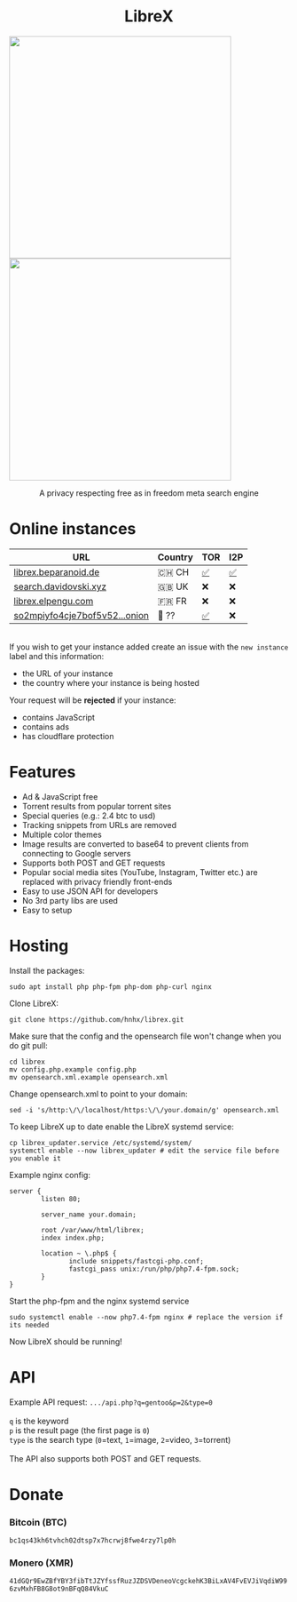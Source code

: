 <h1 align="center">LibreX</h1>

<p float="left">
  <img src="https://user-images.githubusercontent.com/49120638/164421187-2730b9d5-d5b9-4606-b6b9-145b11cfdb55.png" width="400">
  <img src="https://user-images.githubusercontent.com/49120638/164421606-3a315cca-d44a-4efe-863d-5771661e66e3.png" width="400">
</p>

<p align="center">A privacy respecting free as in freedom meta search engine</p>

# Online instances
| URL | Country | TOR | I2P |
|-|-|-|-|
| [librex.beparanoid.de](https://librex.beparanoid.de/) | 🇨🇭 CH | [✅](http://librex.prnoid54e44a4bduq5due64jkk7wcnkxcp5kv3juncm7veptjcqudgyd.onion/) | [✅](http://fboseyskrqpi6yjiifvz4ryuoiswjezkqsfxfkm2vmbuhehbpr7q.b32.i2p/) |
| [search.davidovski.xyz](https://search.davidovski.xyz/) | 🇬🇧 UK | ❌ | ❌ |
| [librex.elpengu.com](https://librex.elpengu.com/) | 🇫🇷 FR | ❌ | ❌ |
| [so2mpiyfo4cje7bof5v52...onion](http://so2mpiyfo4cje7bof5v52y3cvjyo2haxpqfvut4sr6gj2ul4mddx2jid.onion/) | 🧅 ?? | [✅](http://so2mpiyfo4cje7bof5v52y3cvjyo2haxpqfvut4sr6gj2ul4mddx2jid.onion/) | ❌ |


<br>If you wish to get your instance added create an issue with the `new instance` label and this information:
+ the URL of your instance
+ the country where your instance is being hosted

Your request will be **rejected** if your instance:
+ contains JavaScript
+ contains ads
+ has cloudflare protection

# Features
+ Ad & JavaScript free
+ Torrent results from popular torrent sites
+ Special queries (e.g.: 2.4 btc to usd)
+ Tracking snippets from URLs are removed
+ Multiple color themes
+ Image results are converted to base64 to prevent clients from connecting to Google servers
+ Supports both POST and GET requests
+ Popular social media sites (YouTube, Instagram, Twitter etc.) are replaced with privacy friendly front-ends
+ Easy to use JSON API for developers
+ No 3rd party libs are used
+ Easy to setup

# Hosting
Install the packages:
```
sudo apt install php php-fpm php-dom php-curl nginx
```

Clone LibreX:
```
git clone https://github.com/hnhx/librex.git
```

Make sure that the config and the opensearch file won't change when you do git pull:
```
cd librex
mv config.php.example config.php
mv opensearch.xml.example opensearch.xml
```

Change opensearch.xml to point to your domain:
```
sed -i 's/http:\/\/localhost/https:\/\/your.domain/g' opensearch.xml
```

To keep LibreX up to date enable the LibreX systemd service:
```
cp librex_updater.service /etc/systemd/system/
systemctl enable --now librex_updater # edit the service file before you enable it
```

Example nginx config:
```
server {
        listen 80;

        server_name your.domain;

        root /var/www/html/librex;
        index index.php;

        location ~ \.php$ {
               include snippets/fastcgi-php.conf;
               fastcgi_pass unix:/run/php/php7.4-fpm.sock;
        }
}
```

Start the php-fpm and the nginx systemd service
```
sudo systemctl enable --now php7.4-fpm nginx # replace the version if its needed
```

Now LibreX should be running!

# API
Example API request: `.../api.php?q=gentoo&p=2&type=0` <br/><br/>
`q` is the keyword<br/>`p` is the result page (the first page is `0`)<br/>`type` is the search type (`0`=text, `1`=image, `2`=video, `3`=torrent)
<br/><br/>
The API also supports both POST and GET requests.

# Donate
### Bitcoin (BTC)
```bc1qs43kh6tvhch02dtsp7x7hcrwj8fwe4rzy7lp0h```

### Monero (XMR)
```41dGQr9EwZBfYBY3fibTtJZYfssfRuzJZDSVDeneoVcgckehK3BiLxAV4FvEVJiVqdiW996zvMxhFB8G8ot9nBFqQ84VkuC```
